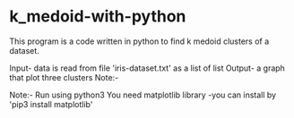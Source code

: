 # k_medoid-with-python

This program is a code written in python to find k medoid clusters of a dataset. 

Input- data is read from file 'iris-dataset.txt' as a list of list 
Output- a graph that plot three clusters Note:-

Note:-
 Run using python3 
 You need matplotlib library -you can install by 'pip3 install matplotlib'
